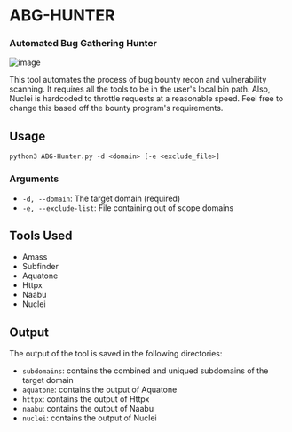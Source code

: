# ABG-HUNTER
### Automated Bug Gathering Hunter
![image](https://user-images.githubusercontent.com/49821326/216807044-c3de5c7d-da4f-4b01-8f50-b1c78366f3ec.png)

This tool automates the process of bug bounty recon and vulnerability scanning. It requires all the tools to be in the user's local bin path. Also, Nuclei is hardcoded to throttle requests at a reasonable speed. Feel free to change this based off the bounty program's requirements.

## Usage
`python3 ABG-Hunter.py -d <domain> [-e <exclude_file>]`

### Arguments

- `-d, --domain`: The target domain (required)
- `-e, --exclude-list`: File containing out of scope domains

## Tools Used

- Amass
- Subfinder
- Aquatone
- Httpx
- Naabu
- Nuclei

## Output

The output of the tool is saved in the following directories:

- `subdomains`: contains the combined and uniqued subdomains of the target domain
- `aquatone`: contains the output of Aquatone
- `httpx`: contains the output of Httpx
- `naabu`: contains the output of Naabu
- `nuclei`: contains the output of Nuclei
